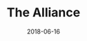 ---
type: album
title: The Alliance
date: 2018-06-16
img: /images/albums/the-alliance.jpg
permalink: /music/albums/:title/
discs:
  - tracks:
    - The Alliance Theme
    - Judgement Day
    - Black Dog
    - Sons of America
    - Running On Empty
    - Eleanor Robyn
    - Soldiers Of Light
    - The Bitter End
    - Masters Of Our Minds
    - Remember Who You Are
---